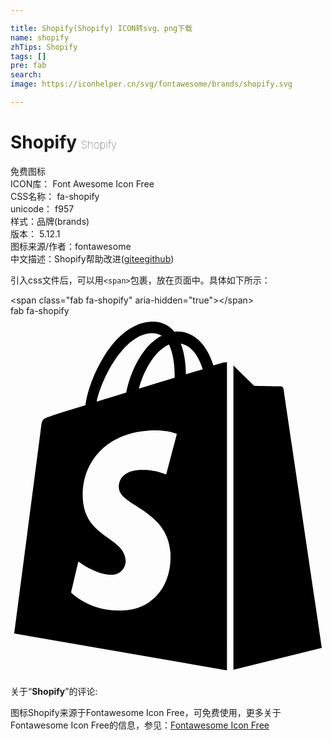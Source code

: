 ```yaml
---

title: Shopify(Shopify) ICON转svg、png下载
name: shopify
zhTips: Shopify
tags: []
pre: fab
search: 
image: https://iconhelper.cn/svg/fontawesome/brands/shopify.svg

---
```


# Shopify  <small style="font-size: 60%;font-weight: 100">Shopify</small>


<div class="detail-page">
<p>
<span><span class="badge-success badge">免费图标</span> </span>
<br/>
<span>
ICON库：
<span class="badge-secondary badge">Font Awesome Icon Free</span> 
</span>
<br/>
<span>
CSS名称：
<span class="badge-secondary badge">fa-shopify</span> 
</span>
<br/>
<span>
unicode：
<span class="badge-secondary badge">f957</span> 
<copy-btn content='f957' btn-title=""></copy-btn>
<copy-btn :content='String.fromCodePoint(parseInt("f957", 16))' btn-title="复制U"></copy-btn>
</span><br/><span>样式：<span class="badge-light badge">品牌(brands)</span></span>
<br/>
<span>
版本：
<span class="badge-secondary badge">5.12.1</span> 
</span>
<br/>
<span>图标来源/作者：<span class="badge-light badge">fontawesome</span></span> 
<br/>
<span class="zh-detail">中文描述：<span class="badge-primary badge">Shopify</span><span class="help-link"><span>帮助改进</span>(<a href="https://gitee.com/liuwave/icon-helper/edit/master/json/fontawesome/brands/shopify.json" target="_blank" rel="noopener noreferrer">gitee</a><a href="https://github.com/liuwave/icon-helper/edit/master/json/fontawesome/brands/shopify.json" target="_blank" rel="noopener noreferrer">github</a></span>)</span><br/>
</p>
</div>
<div class="alert alert-dark">
  <i class="fab fa-shopify fa-xs"></i>
  <i class="fab fa-shopify fa-sm"></i>
  <i class="fab fa-shopify fa-lg"></i>
  <i class="fab fa-shopify fa-2x"></i>
  <i class="fab fa-shopify fa-3x"></i>
  <i class="fab fa-shopify fa-5x"></i>
  <i class="fab fa-shopify fa-7x"></i>
</div>
<div>
  <p>引入css文件后，可以用<code>&lt;span&gt;</code>包裹，放在页面中。具体如下所示：    
  </p>
  <div class="alert alert-primary" style="font-size: 14px">
    &lt;span class="fab fa-shopify" aria-hidden="true"&gt;&lt;/span&gt;
    <copy-btn content='<span class="fab fa-shopify" aria-hidden="true"></span>'></copy-btn>
  </div>
  <div class="alert alert-secondary">
    <i class="fab fa-shopify"
    style="font-size: 24px"
    aria-hidden="true"></i> fab fa-shopify
    <copy-btn content="fab fa-shopify" btn-title="复制图标名称"></copy-btn>
  </div>
</div>
<div id="svg" class="svg-wrap">
<svg xmlns="http://www.w3.org/2000/svg" viewBox="0 0 448 512"><path d="M388.32,104.1a4.66,4.66,0,0,0-4.4-4c-2,0-37.23-.8-37.23-.8s-21.61-20.82-29.62-28.83V503.2L442.76,472S388.72,106.5,388.32,104.1ZM288.65,70.47a116.67,116.67,0,0,0-7.21-17.61C271,32.85,255.42,22,237,22a15,15,0,0,0-4,.4c-.4-.8-1.2-1.2-1.6-2C223.4,11.63,213,7.63,200.58,8c-24,.8-48,18-67.25,48.83-13.61,21.62-24,48.84-26.82,70.06-27.62,8.4-46.83,14.41-47.23,14.81-14,4.4-14.41,4.8-16,18-1.2,10-38,291.82-38,291.82L307.86,504V65.67a41.66,41.66,0,0,0-4.4.4S297.86,67.67,288.65,70.47ZM233.41,87.69c-16,4.8-33.63,10.4-50.84,15.61,4.8-18.82,14.41-37.63,25.62-50,4.4-4.4,10.41-9.61,17.21-12.81C232.21,54.86,233.81,74.48,233.41,87.69ZM200.58,24.44A27.49,27.49,0,0,1,215,28c-6.4,3.2-12.81,8.41-18.81,14.41-15.21,16.42-26.82,42-31.62,66.45-14.42,4.41-28.83,8.81-42,12.81C131.33,83.28,163.75,25.24,200.58,24.44ZM154.15,244.61c1.6,25.61,69.25,31.22,73.25,91.66,2.8,47.64-25.22,80.06-65.65,82.47-48.83,3.2-75.65-25.62-75.65-25.62l10.4-44s26.82,20.42,48.44,18.82c14-.8,19.22-12.41,18.81-20.42-2-33.62-57.24-31.62-60.84-86.86-3.2-46.44,27.22-93.27,94.47-97.68,26-1.6,39.23,4.81,39.23,4.81L221.4,225.39s-17.21-8-37.63-6.4C154.15,221,153.75,239.8,154.15,244.61ZM249.42,82.88c0-12-1.6-29.22-7.21-43.63,18.42,3.6,27.22,24,31.23,36.43Q262.63,78.68,249.42,82.88Z"/></svg>
</div>
<detail full-name='fa-shopify'></detail>
<div class="icon-detail__container">
<p>关于“<b>Shopify</b>”的评论:</p>
</div>
<Vssue title="关于“Shopify”的评论" />    
<div><p>图标Shopify来源于Fontawesome Icon Free，可免费使用，更多关于  Fontawesome Icon Free的信息，参见：<a target="_blank" href="https://iconhelper.cn/fontawesome.html">Fontawesome Icon Free</a>
</p></div>
